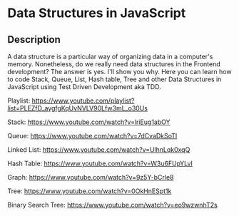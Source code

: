 # Data Structures in JavaScript

## Description
A data structure is a particular way of organizing data in a computer's memory. Nonetheless, do we really need data structures in the Frontend development? The answer is yes. I'll show you why. Here you can learn how to code Stack, Queue, List, Hash table, Tree and other Data Structures in JavaScript using Test Driven Development aka TDD.

Playlist: https://www.youtube.com/playlist?list=PLEZfD_aygfgKqUvNVLV90Lfw3mL_o30Us

Stack: https://www.youtube.com/watch?v=lriEug1abOY

Queue: https://www.youtube.com/watch?v=7dCvaDkSoTI

Linked List: https://www.youtube.com/watch?v=UlhnLqk0xqQ

Hash Table: https://www.youtube.com/watch?v=W3u6FUpYLvI

Graph: https://www.youtube.com/watch?v=9z5Y-bCrle8

Tree: https://www.youtube.com/watch?v=0OkHnESpt1k

Binary Search Tree: https://www.youtube.com/watch?v=eo9wzwnhT2s
